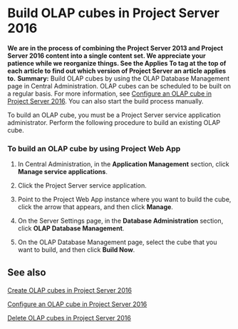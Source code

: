 
# Build OLAP cubes in Project Server 2016
 **We are in the process of combining the Project Server 2013 and Project Server 2016 content into a single content set. We appreciate your patience while we reorganize things. See the Applies To tag at the top of each article to find out which version of Project Server an article applies to.** **Summary:** Build OLAP cubes by using the OLAP Database Management page in Central Administration.
OLAP cubes can be scheduled to be built on a regular basis. For more information, see  [Configure an OLAP cube in Project Server 2016](6e92d2c8-ea5c-4534-9bad-9e99eb5235c8.md). You can also start the build process manually.
  
    
    

To build an OLAP cube, you must be a Project Server service application administrator. Perform the following procedure to build an existing OLAP cube.
### To build an OLAP cube by using Project Web App


1. In Central Administration, in the **Application Management** section, click **Manage service applications**.
    
  
2. Click the Project Server service application.
    
  
3. Point to the Project Web App instance where you want to build the cube, click the arrow that appears, and then click **Manage**.
    
  
4. On the Server Settings page, in the **Database Administration** section, click **OLAP Database Management**.
    
  
5. On the OLAP Database Management page, select the cube that you want to build, and then click **Build Now**.
    
  

## See also


#### 


  
    
    
 [Create OLAP cubes in Project Server 2016](69efbd37-9b58-43f5-9e6b-93bc2cfbdbc6.md)
  
    
    
 [Configure an OLAP cube in Project Server 2016](6e92d2c8-ea5c-4534-9bad-9e99eb5235c8.md)
  
    
    
 [Delete OLAP cubes in Project Server 2016](455e2d63-120c-46ea-bc90-e0fa5a45d34d.md)